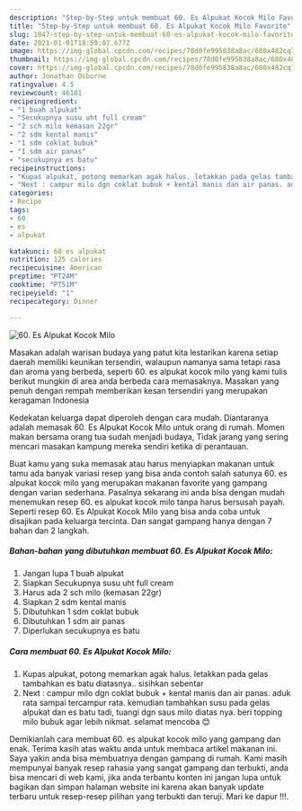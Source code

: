 ```yaml
---
description: "Step-by-Step untuk membuat 60. Es Alpukat Kocok Milo Favorite"
title: "Step-by-Step untuk membuat 60. Es Alpukat Kocok Milo Favorite"
slug: 1047-step-by-step-untuk-membuat-60-es-alpukat-kocok-milo-favorite
date: 2021-01-01T18:59:07.677Z
image: https://img-global.cpcdn.com/recipes/78d0fe995838a8ac/680x482cq70/60-es-alpukat-kocok-milo-foto-resep-utama.jpg
thumbnail: https://img-global.cpcdn.com/recipes/78d0fe995838a8ac/680x482cq70/60-es-alpukat-kocok-milo-foto-resep-utama.jpg
cover: https://img-global.cpcdn.com/recipes/78d0fe995838a8ac/680x482cq70/60-es-alpukat-kocok-milo-foto-resep-utama.jpg
author: Jonathan Osborne
ratingvalue: 4.5
reviewcount: 46181
recipeingredient:
- "1 buah alpukat"
- "Secukupnya susu uht full cream"
- "2 sch milo kemasan 22gr"
- "2 sdm kental manis"
- "1 sdm coklat bubuk"
- "1 sdm air panas"
- "secukupnya es batu"
recipeinstructions:
- "Kupas alpukat, potong memarkan agak halus. letakkan pada gelas tambahkan es batu diatasnya.. sisihkan sebentar"
- "Next : campur milo dgn coklat bubuk + kental manis dan air panas. aduk rata sampai tercampur rata. kemudian tambahkan susu pada gelas alpukat dan es batu tadi, tuangi dgn saus milo diatas nya. beri topping milo bubuk agar lebih nikmat. selamat mencoba 😊"
categories:
- Recipe
tags:
- 60
- es
- alpukat

katakunci: 60 es alpukat 
nutrition: 125 calories
recipecuisine: American
preptime: "PT24M"
cooktime: "PT51M"
recipeyield: "1"
recipecategory: Dinner

---
```



![60. Es Alpukat Kocok Milo](https://img-global.cpcdn.com/recipes/78d0fe995838a8ac/680x482cq70/60-es-alpukat-kocok-milo-foto-resep-utama.jpg)

Masakan adalah warisan budaya yang patut kita lestarikan karena setiap daerah memiliki keunikan tersendiri, walaupun namanya sama tetapi rasa dan aroma yang berbeda, seperti 60. es alpukat kocok milo yang kami tulis berikut mungkin di area anda berbeda cara memasaknya. Masakan yang penuh dengan rempah memberikan kesan tersendiri yang merupakan keragaman Indonesia



Kedekatan keluarga dapat diperoleh dengan cara mudah. Diantaranya adalah memasak 60. Es Alpukat Kocok Milo untuk orang di rumah. Momen makan bersama orang tua sudah menjadi budaya, Tidak jarang yang sering mencari masakan kampung mereka sendiri ketika di perantauan.

Buat kamu yang suka memasak atau harus menyiapkan makanan untuk tamu ada banyak variasi resep yang bisa anda contoh salah satunya 60. es alpukat kocok milo yang merupakan makanan favorite yang gampang dengan varian sederhana. Pasalnya sekarang ini anda bisa dengan mudah menemukan resep 60. es alpukat kocok milo tanpa harus bersusah payah.
Seperti resep 60. Es Alpukat Kocok Milo yang bisa anda coba untuk disajikan pada keluarga tercinta. Dan sangat gampang hanya dengan 7 bahan dan 2 langkah.


<!--inarticleads1-->

##### Bahan-bahan yang dibutuhkan membuat 60. Es Alpukat Kocok Milo:

1. Jangan lupa 1 buah alpukat
1. Siapkan Secukupnya susu uht full cream
1. Harus ada 2 sch milo (kemasan 22gr)
1. Siapkan 2 sdm kental manis
1. Dibutuhkan 1 sdm coklat bubuk
1. Dibutuhkan 1 sdm air panas
1. Diperlukan secukupnya es batu




<!--inarticleads2-->

##### Cara membuat  60. Es Alpukat Kocok Milo:

1. Kupas alpukat, potong memarkan agak halus. letakkan pada gelas tambahkan es batu diatasnya.. sisihkan sebentar
1. Next : campur milo dgn coklat bubuk + kental manis dan air panas. aduk rata sampai tercampur rata. kemudian tambahkan susu pada gelas alpukat dan es batu tadi, tuangi dgn saus milo diatas nya. beri topping milo bubuk agar lebih nikmat. selamat mencoba 😊




Demikianlah cara membuat 60. es alpukat kocok milo yang gampang dan enak. Terima kasih atas waktu anda untuk membaca artikel makanan ini. Saya yakin anda bisa membuatnya dengan gampang di rumah. Kami masih mempunyai banyak resep rahasia yang sangat gampang dan terbukti, anda bisa mencari di web kami, jika anda terbantu konten ini jangan lupa untuk bagikan dan simpan halaman website ini karena akan banyak update terbaru untuk resep-resep pilihan yang terbukti dan teruji. Mari ke dapur !!!. 
